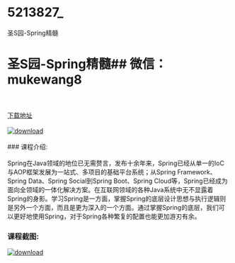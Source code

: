 # 5213827_
圣S园-Spring精髓
# 圣S园-Spring精髓## 微信：mukewang8
<br/></br>[下载地址](http://www.36tz.cn/article/5213827 "下载地址")
<br/></br>[![download](http://36tz.cn/muke_img/2020_06_1-60-300x147.png "下载地址")](http://www.36tz.cn/article/5213827 "下载地址")
<br/></br>### 课程介绍:<br/></br>Spring在Java领域的地位已无需赘言，发布十余年来，Spring已经从单一的IoC与AOP框架发展为一站式、多项目的基础平台系统；从Spring Framework、Spring Data、Spring Social到Spring Boot、Spring Cloud等，Spring已经成为面向全领域的一体化解决方案。在互联网领域的各种Java系统中无不显露着Spring的身影。学习Spring是一方面，掌握Spring的底层设计思想与执行逻辑则是另外一个方面，而且是更为深入的一个方面。通过掌握Spring的底层，我们可以更好地使用Spring，对于Spring各种繁复的配置也能更加游刃有余。

### 课程截图:
[![download](http://36tz.cn/muke_img/2020_06_2-67.png "下载地址")](http://www.36tz.cn/article/5213827 "下载地址")
